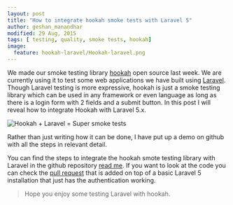 ```yaml
---
layout: post
title: "How to integrate hookah smoke tests with Laravel 5"
author: geshan_manandhar
modified: 29 Aug, 2015
tags: [ testing, quality, smoke tests, hookah]
image:
  feature: hookah-laravel/Hookah-laravel.png
---
```


We made our smoke testing library [hookah](https://github.com/younginnovations/hookah) open source last week.
We are currently using it to test some web applications we have built using [Laravel](http://laravel.com). Though Laravel testing is more expressive, hookah is just a smoke testing library which can be used in any framework or even
language as long as there is a login form with 2 fields and a submit button. In this post I will reveal
how to integrate Hookah with Laravel 5.x.

<!--more-->

![Hookah + Laravel = Super smoke tests](/images/hookah-laravel/hookah-laravel-5.png)

Rather than just writing how it can be done, I have put up a demo on github with all the steps in relevant detail.

You can find the steps to integrate the hookah smote testing library with Laravel in the github repository [read me](https://github.com/younginnovations/hookah-laravel/blob/master/readme.md). If you want to look at the code you can check the [pull request](https://github.com/younginnovations/hookah-laravel/pull/1) that is added on top of a basic Laravel 5 installation that just has the authentication working.

> Hope you enjoy some testing Laravel with hookah.
